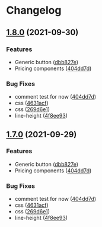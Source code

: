 # Changelog

## [1.8.0](https://www.github.com/ahom/angular-libraries/compare/v1.7.0...v1.8.0) (2021-09-30)


### Features

* Generic button ([dbb827e](https://www.github.com/ahom/angular-libraries/commit/dbb827eea67b04e5fe1b4aae9cf1feb98ae3e0d1))
* Pricing components ([404dd7d](https://www.github.com/ahom/angular-libraries/commit/404dd7dacf943aaa22aff7f84035a82e04f410d3))


### Bug Fixes

* comment test for now ([404dd7d](https://www.github.com/ahom/angular-libraries/commit/404dd7dacf943aaa22aff7f84035a82e04f410d3))
* css ([4631acf](https://www.github.com/ahom/angular-libraries/commit/4631acfd5401fd855c601d53ea8431d0413f8c22))
* css ([269d6e1](https://www.github.com/ahom/angular-libraries/commit/269d6e103f282c5bb47a1e5667a3734df3a5d1e8))
* line-height ([4f8ee93](https://www.github.com/ahom/angular-libraries/commit/4f8ee938c7bc3fbe58e231126b9dc87c92258ae5))

## [1.7.0](https://www.github.com/Toaztr/angular-libraries/compare/v1.6.0...v1.7.0) (2021-09-29)


### Features

* Generic button ([dbb827e](https://www.github.com/Toaztr/angular-libraries/commit/dbb827eea67b04e5fe1b4aae9cf1feb98ae3e0d1))
* Pricing components ([404dd7d](https://www.github.com/Toaztr/angular-libraries/commit/404dd7dacf943aaa22aff7f84035a82e04f410d3))


### Bug Fixes

* comment test for now ([404dd7d](https://www.github.com/Toaztr/angular-libraries/commit/404dd7dacf943aaa22aff7f84035a82e04f410d3))
* css ([4631acf](https://www.github.com/Toaztr/angular-libraries/commit/4631acfd5401fd855c601d53ea8431d0413f8c22))
* css ([269d6e1](https://www.github.com/Toaztr/angular-libraries/commit/269d6e103f282c5bb47a1e5667a3734df3a5d1e8))
* line-height ([4f8ee93](https://www.github.com/Toaztr/angular-libraries/commit/4f8ee938c7bc3fbe58e231126b9dc87c92258ae5))
